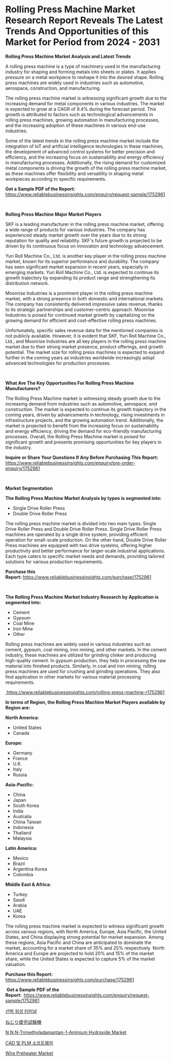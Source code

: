<p><h1>Rolling Press Machine Market Research Report Reveals The Latest Trends And Opportunities of this Market for Period from 2024 - 2031</h1></p><p><strong>Rolling Press Machine Market Analysis and Latest Trends</strong></p>
<p><p>A rolling press machine is a type of machinery used in the manufacturing industry for shaping and forming metals into sheets or plates. It applies pressure on a metal workpiece to reshape it into the desired shape. Rolling press machines are widely used in industries such as automotive, aerospace, construction, and manufacturing.</p><p>The rolling press machine market is witnessing significant growth due to the increasing demand for metal components in various industries. The market is expected to grow at a CAGR of 9.4% during the forecast period. This growth is attributed to factors such as technological advancements in rolling press machines, growing automation in manufacturing processes, and the increasing adoption of these machines in various end-use industries.</p><p>Some of the latest trends in the rolling press machine market include the integration of IoT and artificial intelligence technologies in these machines, the development of advanced control systems for better precision and efficiency, and the increasing focus on sustainability and energy efficiency in manufacturing processes. Additionally, the rising demand for customized metal components is driving the growth of the rolling press machine market, as these machines offer flexibility and versatility in shaping metal workpieces according to specific requirements.</p></p>
<p><strong>Get a Sample PDF of the Report:&nbsp;</strong> <a href="https://www.reliablebusinessinsights.com/enquiry/request-sample/1752961">https://www.reliablebusinessinsights.com/enquiry/request-sample/1752961</a></p>
<p>&nbsp;</p>
<p><strong>Rolling Press Machine Major Market Players</strong></p>
<p><p>SKF is a leading manufacturer in the rolling press machine market, offering a wide range of products for various industries. The company has experienced steady market growth over the years due to its strong reputation for quality and reliability. SKF's future growth is projected to be driven by its continuous focus on innovation and technology advancement.</p><p>Yuri Roll Machine Co., Ltd. is another key player in the rolling press machine market, known for its superior performance and durability. The company has seen significant market expansion in recent years, especially in emerging markets. Yuri Roll Machine Co., Ltd. is expected to continue its growth trajectory by expanding its product range and strengthening its distribution network.</p><p>Moonrise Industries is a prominent player in the rolling press machine market, with a strong presence in both domestic and international markets. The company has consistently delivered impressive sales revenue, thanks to its strategic partnerships and customer-centric approach. Moonrise Industries is poised for continued market growth by capitalizing on the growing demand for efficient and cost-effective rolling press machines.</p><p>Unfortunately, specific sales revenue data for the mentioned companies is not publicly available. However, it is evident that SKF, Yuri Roll Machine Co., Ltd., and Moonrise Industries are all key players in the rolling press machine market due to their strong market presence, product offerings, and growth potential. The market size for rolling press machines is expected to expand further in the coming years as industries worldwide increasingly adopt advanced technologies for production processes.</p></p>
<p>&nbsp;</p>
<p><strong>What Are The Key Opportunities For Rolling Press Machine Manufacturers?</strong></p>
<p><p>The Rolling Press Machine market is witnessing steady growth due to the increasing demand from industries such as automotive, aerospace, and construction. The market is expected to continue its growth trajectory in the coming years, driven by advancements in technology, rising investments in infrastructure projects, and the growing automation trend. Additionally, the market is projected to benefit from the increasing focus on sustainability and energy efficiency, driving the demand for eco-friendly manufacturing processes. Overall, the Rolling Press Machine market is poised for significant growth and presents promising opportunities for key players in the industry.</p></p>
<p><strong>Inquire or Share Your Questions If Any Before Purchasing This Report:</strong> <a href="https://www.reliablebusinessinsights.com/enquiry/pre-order-enquiry/1752961">https://www.reliablebusinessinsights.com/enquiry/pre-order-enquiry/1752961</a></p>
<p>&nbsp;</p>
<p><strong>Market Segmentation</strong></p>
<p><strong>The Rolling Press Machine Market Analysis by types is segmented into:</strong></p>
<p><ul><li>Single Drive Roller Press</li><li>Double Drive Roller Press</li></ul></p>
<p><p>The rolling press machine market is divided into two main types: Single Drive Roller Press and Double Drive Roller Press. Single Drive Roller Press machines are operated by a single drive system, providing efficient operation for small-scale production. On the other hand, Double Drive Roller Press machines are equipped with two drive systems, offering higher productivity and better performance for larger-scale industrial applications. Each type caters to specific market needs and demands, providing tailored solutions for various production requirements.</p></p>
<p><strong>Purchase this Report:&nbsp;</strong><a href="https://www.reliablebusinessinsights.com/purchase/1752961">https://www.reliablebusinessinsights.com/purchase/1752961</a></p>
<p>&nbsp;</p>
<p><strong>The Rolling Press Machine Market Industry Research by Application is segmented into:</strong></p>
<p><ul><li>Cement</li><li>Gypsum</li><li>Coal Mine</li><li>Iron Mine</li><li>Other</li></ul></p>
<p><p>Rolling press machines are widely used in various industries such as cement, gypsum, coal mining, iron mining, and other markets. In the cement industry, these machines are utilized for grinding clinker and producing high-quality cement. In gypsum production, they help in processing the raw material into finished products. Similarly, in coal and iron mining, rolling press machines are used for crushing and grinding operations. They also find application in other markets for various material processing requirements.</p></p>
<p><a href="https://www.reliablebusinessinsights.com/rolling-press-machine-r1752961">&nbsp;https://www.reliablebusinessinsights.com/rolling-press-machine-r1752961</a></p>
<p><strong>In terms of Region, the Rolling Press Machine Market Players available by Region are:</strong></p>
<p>
    <p> <strong> North America: </strong>
        <ul>
            <li>United States</li>
            <li>Canada</li>
        </ul>
        </p> 
    <p> <strong> Europe: </strong>
        <ul>
            <li>Germany</li>
            <li>France</li>
            <li>U.K.</li>
            <li>Italy</li>
            <li>Russia</li>
        </ul>
        </p> 
    <p> <strong> Asia-Pacific: </strong>
        <ul>
            <li>China</li>
            <li>Japan</li>
            <li>South Korea</li>
            <li>India</li>
            <li>Australia</li>
            <li>China Taiwan</li>
            <li>Indonesia</li>
            <li>Thailand</li>
            <li>Malaysia</li>
        </ul>
        </p> 
    <p> <strong> Latin America: </strong>
        <ul>
            <li>Mexico</li>
            <li>Brazil</li>
            <li>Argentina Korea</li>
            <li>Colombia</li>
        </ul>
        </p> 
    <p> <strong> Middle East & Africa: </strong>
        <ul>
            <li>Turkey</li>
            <li>Saudi</li>
            <li>Arabia</li>
            <li>UAE</li>
            <li>Korea</li>
        </ul>
    </p>
    </p>
<p><p>The rolling press machine market is expected to witness significant growth across various regions, with North America, Europe, Asia Pacific, the United States, and China displaying strong potential for market expansion. Among these regions, Asia Pacific and China are anticipated to dominate the market, accounting for a market share of 35% and 25% respectively. North America and Europe are projected to hold 20% and 15% of the market share, while the United States is expected to capture 5% of the market valuation.</p></p>
<p><strong>Purchase this Report: </strong><a href="https://www.reliablebusinessinsights.com/purchase/1752961">https://www.reliablebusinessinsights.com/purchase/1752961</a></p>
<p>&nbsp;<strong>Get a Sample PDF of the Report:&nbsp;&nbsp;</strong><a href="https://www.reliablebusinessinsights.com/enquiry/request-sample/1752961">https://www.reliablebusinessinsights.com/enquiry/request-sample/1752961</a></p>
<p><strong></strong></p>
<p><p><a href="https://medium.com/@jackiefauhey9089475/%EC%8B%9C%EC%9E%A5-%EC%A0%84%EB%A7%9D-%EA%B8%80%EB%A1%9C%EB%B2%8C-%EC%84%A0%EB%B0%95-%EC%9C%84%EC%84%B1-%EB%8B%A8%EB%A7%90%EA%B8%B0-%ED%8A%B8%EB%A0%8C%EB%93%9C-%EB%B0%8F-%EC%98%81%ED%96%A5-%EB%B6%84%EC%84%9D-2024-2031-by-application-%EC%83%88%ED%8B%80%EB%9D%BC%EC%9D%B4%ED%8A%B8-%EB%B3%B4%EC%9D%B4%EC%8A%A4-%ED%81%AC%EB%A3%A8-%EC%BD%9C%EB%A7%81-%ED%8C%A9%EC%8A%A4-and-by-type-77c4672ff57a">선박 위성 터미널</a></p><p><a href="https://github.com/MacyOrn/Market-Research-Report-List-1/blob/main/8039422157504.md">ねじり疲労試験機</a></p><p><a href="https://www.linkedin.com/pulse/global-nnn-trimethyladamantan-1-aminium-hydroxide-market-sector-hcsqc?trackingId=WE2Ofto9MIuKCQlHs5f4%2Fg%3D%3D">N,N,N-Trimethyladamantan-1-Aminium Hydroxide Market</a></p><p><a href="https://medium.com/@joeyjohns20/cad-%EB%B0%8F-plm-%EC%86%8C%ED%94%84%ED%8A%B8%EC%9B%A8%EC%96%B4-%EC%8B%9C%EC%9E%A5-%EB%8F%99%ED%96%A5-%EB%B0%8F-%EB%B6%84%EC%84%9D-%EB%AF%B8%EB%9E%98-%EC%84%B1%EC%9E%A5%EC%9D%84-%EC%9C%84%ED%95%9C-%EA%B8%B0%ED%9A%8C-%EB%B0%8F-%EB%8F%84%EC%A0%84-2024-2031-aa62bf17be2a">CAD 및 PLM 소프트웨어</a></p><p><a href="https://github.com/yemakinde/Market-Research-Report-List-3/blob/main/wire-preheater-market.md">Wire Preheater Market</a></p></p>